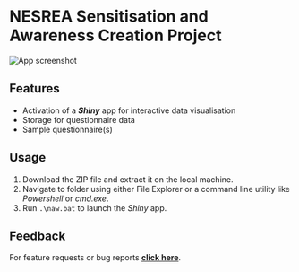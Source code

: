 # NESREA Sensitisation and Awareness Creation Project

![App screenshot](https://user-images.githubusercontent.com/15053016/41847087-c32733aa-7870-11e8-8966-fe6712e25277.PNG "Shiny app example")


## Features
- Activation of a _**Shiny**_ app for interactive data visualisation
- Storage for questionnaire data
- Sample questionnaire(s)

## Usage
1. Download the ZIP file and extract it on the local machine.
2. Navigate to folder using either File Explorer or a command line utility like *Powershell* or *cmd.exe*.
3. Run `.\naw.bat` to launch the *Shiny* app.

## Feedback
For feature requests or bug reports **[click here](https://github.com/NESREA/nesrea_awareness/issues/new)**.
